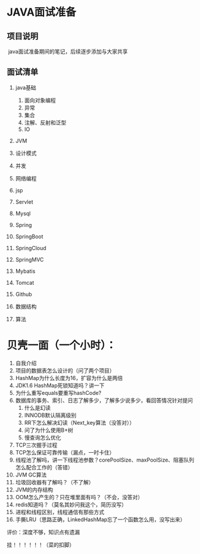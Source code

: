 # JAVA面试准备

## 项目说明

​	java面试准备期间的笔记，后续逐步添加与大家共享

## 面试清单

1. java基础

   1. 面向对象编程
   2. 异常
   3. 集合
   4. 注解、反射和泛型
   5. IO

2. JVM

3. 设计模式

4. 并发

5. 网络编程

6. jsp

7. Servlet

8. Mysql

9. Spring

10. SpringBoot

11. SpringCloud

12. SpringMVC

13. Mybatis

14. Tomcat

15. Github

16. 数据结构

17. 算法

    

# 贝壳一面（一个小时）：

1. 自我介绍
2. 项目的数据表怎么设计的（问了两个项目）
3. HashMap为什么长度为16，扩容为什么是两倍
4. JDK1.6 HashMap死锁知道吗？讲一下
5. 为什么重写equals要重写hashCode?
6. 数据库的事务、索引、日志了解多少，了解多少说多少，看回答情况针对提问
   1. 什么是幻读
   2. INNODB默认隔离级别
   3. RR下怎么解决幻读（Next_key算法（没答对））
   4. 问了为什么使用B+树
   5. 慢查询怎么优化
7. TCP三次握手过程
8. TCP怎么保证可靠传输（漏点，一时卡住）
9. 线程池了解吗，讲一下线程池参数？corePoolSize、maxPoolSize、阻塞队列怎么配合工作的（答错）
10. JVM GC算法
11. 垃圾回收器有了解吗？（不了解）
12. JVM的内存结构
13. OOM怎么产生的？只在堆里面有吗？（不会，没答对）
14. redis知道吗？（莫名其妙问我这个，简历没写）
15. 进程和线程区别，线程通信有那些方式
16. 手撕LRU（思路正确，LinkedHashMap忘了一个函数怎么用，没写出来）

评价：深度不够，知识点有遗漏

挂！！！！！！（菜的扣脚）